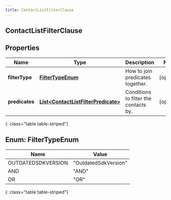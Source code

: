 ```yaml
---
title: ContactListFilterClause
---
```


## ContactListFilterClause

## Properties

| Name           | Type                                                                                             | Description                           | Notes      |
| -------------- | ------------------------------------------------------------------------------------------------ | ------------------------------------- | ---------- |
| **filterType** | [**FilterTypeEnum**](#FilterTypeEnum)<!---->                                                     | How to join predicates together.      | [optional] |
| **predicates** | <!----><!---->[**List&lt;ContactListFilterPredicate&gt;**](ContactListFilterPredicate.md)<!----> | Conditions to filter the contacts by. | [optional] |

{: class="table table-striped"}

<a name="FilterTypeEnum"></a>

## Enum: FilterTypeEnum

| Name               | Value                          |
| ------------------ | ------------------------------ |
| OUTDATEDSDKVERSION | &quot;OutdatedSdkVersion&quot; |
| AND                | &quot;AND&quot;                |
| OR                 | &quot;OR&quot;                 |

{: class="table table-striped"}
